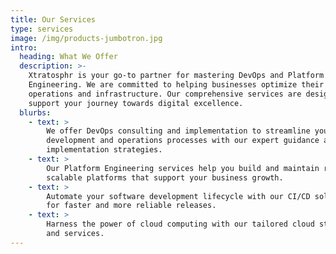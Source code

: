 ```yaml
---
title: Our Services
type: services
image: /img/products-jumbotron.jpg
intro:
  heading: What We Offer
  description: >-
    Xtratosphr is your go-to partner for mastering DevOps and Platform
    Engineering. We are committed to helping businesses optimize their digital
    operations and infrastructure. Our comprehensive services are designed to
    support your journey towards digital excellence.
  blurbs:
    - text: >
        We offer DevOps consulting and implementation to streamline your
        development and operations processes with our expert guidance and
        implementation strategies.
    - text: >
        Our Platform Engineering services help you build and maintain robust,
        scalable platforms that support your business growth.
    - text: >
        Automate your software development lifecycle with our CI/CD solutions
        for faster and more reliable releases.
    - text: >
        Harness the power of cloud computing with our tailored cloud strategies
        and services.
---
```

